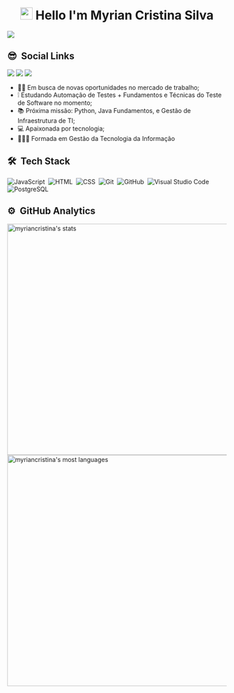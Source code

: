<h1 align="center">
<img src="https://media.giphy.com/media/hvRJCLFzcasrR4ia7z/giphy.gif" width="28">
Hello I'm Myrian Cristina Silva</h1>

<img src="https://media-exp1.licdn.com/dms/image/C4E16AQFaZWJUYkujTA/profile-displaybackgroundimage-shrink_350_1400/0/1654261914027?e=1660176000&v=beta&t=VN9OPm3mzPiFmxRgoAz2I5xtW00diPecMrOR-gBnKIU">

## 😎 &nbsp;Social Links
 
<div> 
   <a href="https://instagram.com/_myriancristina" target="_blank"><img src="https://img.shields.io/badge/-Instagram-%23E4405F?style=for-the-badge&logo=instagram&logoColor=white" target="_blank"></a>
  <a href = "mailto:myriancristinasilva@hotmail.com"><img src="https://img.shields.io/badge/-Hotmail-%23333?style=for-the-badge&logo=gmail&logoColor=white" target="_blank"></a>
  <a href="https://www.linkedin.com/in/myriancristinasilva/" target="_blank"><img src="https://img.shields.io/badge/-LinkedIn-%230077B5?style=for-the-badge&logo=linkedin&logoColor=white" target="_blank"></a>  
  
  
</div>


- 🙌🏻 Em busca de novas oportunidades no mercado de trabalho;
- ❕ Estudando Automação de Testes + Fundamentos e Técnicas do Teste de Software no momento;
- 📚 Próxima missão: Python, Java Fundamentos, e Gestão de Infraestrutura de TI;
- 💻 Apaixonada por tecnologia;
- 🧑🏻‍🎓 Formada em Gestão da Tecnologia da Informação

## 🛠 &nbsp;Tech Stack

![JavaScript](https://img.shields.io/badge/-JavaScript-05122A?style=flat&logo=javascript)&nbsp;
![HTML](https://img.shields.io/badge/-HTML-05122A?style=flat&logo=HTML5)&nbsp;
![CSS](https://img.shields.io/badge/-CSS-05122A?style=flat&logo=CSS3&logoColor=1572B6)&nbsp;
![Git](https://img.shields.io/badge/-Git-05122A?style=flat&logo=git)&nbsp;
![GitHub](https://img.shields.io/badge/-GitHub-05122A?style=flat&logo=github)&nbsp;
![Visual Studio Code](https://img.shields.io/badge/-Visual%20Studio%20Code-05122A?style=flat&logo=visual-studio-code&logoColor=007ACC)&nbsp;
![PostgreSQL](https://img.shields.io/badge/-PostgreSQL-05122A?style=flat&logo=postgresql)&nbsp;

## ⚙️ &nbsp;GitHub Analytics

<p align="left">
<img width="530em" src="https://github-readme-stats.vercel.app/api?username=myriancristina&show_icons=true&theme=vision-friendly-dark" alt="myriancristina's stats"/>
<img width="530em" src="https://github-readme-stats.vercel.app/api/top-langs/?username=myriancristina&layout=compact&theme=vision-friendly-dark" alt="myriancristina's most languages"/>
</p>
  

